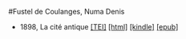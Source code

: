 #Fustel de Coulanges, Numa Denis

* 1898, La cité antique  <a class="file tei" href="https://hurlus.github.io/tei/fustel-de-coulanges1898_cite-antique.xml">[TEI]</a>  <a class="file html" href="https://hurlus.github.io/fustel-de-coulanges/fustel-de-coulanges1898_cite-antique.html">[html]</a>  <a class="file mobi" href="https://hurlus.github.io/fustel-de-coulanges/fustel-de-coulanges1898_cite-antique.mobi">[kindle]</a>  <a class="file epub" href="https://hurlus.github.io/fustel-de-coulanges/fustel-de-coulanges1898_cite-antique.epub">[epub]</a> 

